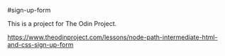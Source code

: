 #sign-up-form

This is a project for The Odin Project.

https://www.theodinproject.com/lessons/node-path-intermediate-html-and-css-sign-up-form